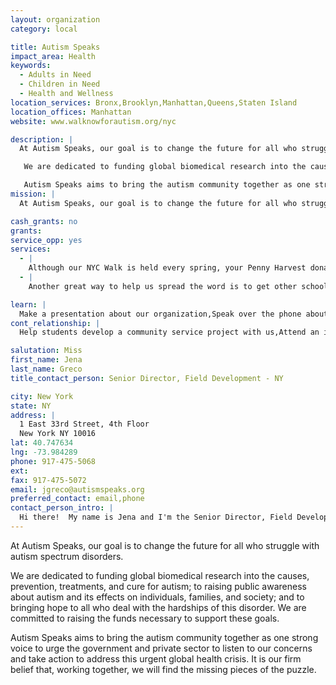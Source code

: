 ```yaml
---
layout: organization
category: local

title: Autism Speaks
impact_area: Health
keywords: 
  - Adults in Need
  - Children in Need
  - Health and Wellness
location_services: Bronx,Brooklyn,Manhattan,Queens,Staten Island
location_offices: Manhattan
website: www.walknowforautism.org/nyc

description: |
  At Autism Speaks, our goal is to change the future for all who struggle with autism spectrum disorders.

   We are dedicated to funding global biomedical research into the causes, prevention, treatments, and cure for autism; to raising public awareness about autism and its effects on individuals, families, and society; and to bringing hope to all who deal with the hardships of this disorder. We are committed to raising the funds necessary to support these goals.

   Autism Speaks aims to bring the autism community together as one strong voice to urge the government and private sector to listen to our concerns and take action to address this urgent global health crisis. It is our firm belief that, working together, we will find the missing pieces of the puzzle.
mission: |
  At Autism Speaks, our goal is to change the future for all who struggle with autism spectrum disorders.  We are dedicated to funding global biomedical research into the causes, prevention, treatments, and cure for autism; to raising public awareness about autism and its effects on individuals, families, and society; and to bringing hope to all who deal with the hardships of this disorder. We are committed to raising the funds necessary to support these goals.

cash_grants: no
grants: 
service_opp: yes
services: 
  - |
    Although our NYC Walk is held every spring, your Penny Harvest donations can be credited to your own Walk Team. Your Team can represent your school at the walk with your school's banner and own team t-shirt. Participants will also be invited to attend our Kick-off luncheons and receive an award at our Awards Reception.
  - |
    Another great way to help us spread the word is to get other schools involved too. Getting other schools in your district to help you fundraise and together, we can go to those schools and host an autism awareness day talking about what autism is, the newest breakthroughs in research, how you can help to make a difference.

learn: |
  Make a presentation about our organization,Speak over the phone about our work
cont_relationship: |
  Help students develop a community service project with us,Attend an in-school Check Award Assembly if we receive a grant,Educate the school by leading a workshop

salutation: Miss
first_name: Jena
last_name: Greco
title_contact_person: Senior Director, Field Development - NY

city: New York
state: NY
address: |
  1 East 33rd Street, 4th Floor  
  New York NY 10016
lat: 40.747634
lng: -73.984289
phone: 917-475-5068
ext: 
fax: 917-475-5072
email: jgreco@autismspeaks.org
preferred_contact: email,phone
contact_person_intro: |
  Hi there!  My name is Jena and I'm the Senior Director, Field Development - NY for Autism Speaks.  I've been working with Autism Speaks for the past 9 years.  I feel the most rewarding part of my job is working with families affected by autism to better their lives and help spread the word about autism awareness.  Hope to work with you soon!
---
```

At Autism Speaks, our goal is to change the future for all who struggle with autism spectrum disorders.

 We are dedicated to funding global biomedical research into the causes, prevention, treatments, and cure for autism; to raising public awareness about autism and its effects on individuals, families, and society; and to bringing hope to all who deal with the hardships of this disorder. We are committed to raising the funds necessary to support these goals.

 Autism Speaks aims to bring the autism community together as one strong voice to urge the government and private sector to listen to our concerns and take action to address this urgent global health crisis. It is our firm belief that, working together, we will find the missing pieces of the puzzle.